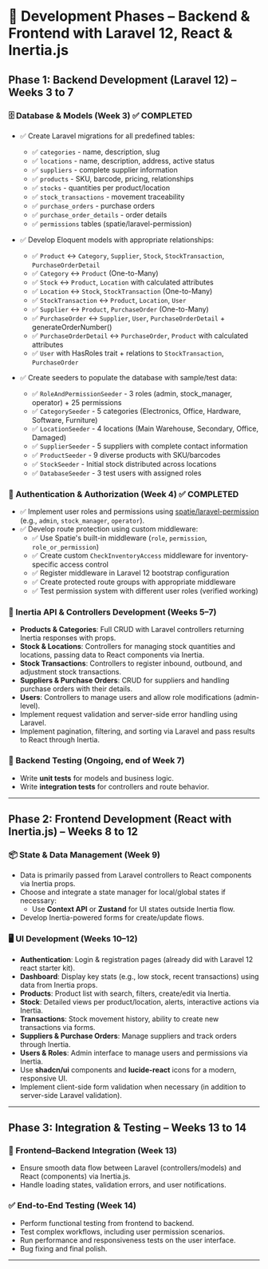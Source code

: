 # 📅 Development Phases – Backend & Frontend with Laravel 12, React & Inertia.js

## Phase 1: Backend Development (Laravel 12) – Weeks 3 to 7

### 🗄️ Database & Models (Week 3) ✅ COMPLETED

- ✅ Create Laravel migrations for all predefined tables:

    - ✅ `categories` - name, description, slug
    - ✅ `locations` - name, description, address, active status
    - ✅ `suppliers` - complete supplier information
    - ✅ `products` - SKU, barcode, pricing, relationships
    - ✅ `stocks` - quantities per product/location
    - ✅ `stock_transactions` - movement traceability
    - ✅ `purchase_orders` - purchase orders
    - ✅ `purchase_order_details` - order details
    - ✅ `permissions` tables (spatie/laravel-permission)

- ✅ Develop Eloquent models with appropriate relationships:

    - ✅ `Product` ↔ `Category`, `Supplier`, `Stock`, `StockTransaction`, `PurchaseOrderDetail`
    - ✅ `Category` ↔ `Product` (One-to-Many)
    - ✅ `Stock` ↔ `Product`, `Location` with calculated attributes
    - ✅ `Location` ↔ `Stock`, `StockTransaction` (One-to-Many)
    - ✅ `StockTransaction` ↔ `Product`, `Location`, `User`
    - ✅ `Supplier` ↔ `Product`, `PurchaseOrder` (One-to-Many)
    - ✅ `PurchaseOrder` ↔ `Supplier`, `User`, `PurchaseOrderDetail` + generateOrderNumber()
    - ✅ `PurchaseOrderDetail` ↔ `PurchaseOrder`, `Product` with calculated attributes
    - ✅ `User` with HasRoles trait + relations to `StockTransaction`, `PurchaseOrder`

- ✅ Create seeders to populate the database with sample/test data:
    - ✅ `RoleAndPermissionSeeder` - 3 roles (admin, stock_manager, operator) + 25 permissions
    - ✅ `CategorySeeder` - 5 categories (Electronics, Office, Hardware, Software, Furniture)
    - ✅ `LocationSeeder` - 4 locations (Main Warehouse, Secondary, Office, Damaged)
    - ✅ `SupplierSeeder` - 5 suppliers with complete contact information
    - ✅ `ProductSeeder` - 9 diverse products with SKU/barcodes
    - ✅ `StockSeeder` - Initial stock distributed across locations
    - ✅ `DatabaseSeeder` - 3 test users with assigned roles

### 🔐 Authentication & Authorization (Week 4) ✅ COMPLETED

- ✅ Implement user roles and permissions using [spatie/laravel-permission](https://github.com/spatie/laravel-permission) (e.g., `admin`, `stock_manager`, `operator`).
- ✅ Develop route protection using custom middleware:
    - ✅ Use Spatie's built-in middleware (`role`, `permission`, `role_or_permission`)
    - ✅ Create custom `CheckInventoryAccess` middleware for inventory-specific access control
    - ✅ Register middleware in Laravel 12 bootstrap configuration
    - ✅ Create protected route groups with appropriate middleware
    - ✅ Test permission system with different user roles (verified working)

### 🧩 Inertia API & Controllers Development (Weeks 5–7)

- **Products & Categories**: Full CRUD with Laravel controllers returning Inertia responses with props.
- **Stock & Locations**: Controllers for managing stock quantities and locations, passing data to React components via Inertia.
- **Stock Transactions**: Controllers to register inbound, outbound, and adjustment stock transactions.
- **Suppliers & Purchase Orders**: CRUD for suppliers and handling purchase orders with their details.
- **Users**: Controllers to manage users and allow role modifications (admin-level).
- Implement request validation and server-side error handling using Laravel.
- Implement pagination, filtering, and sorting via Laravel and pass results to React through Inertia.

### 🧪 Backend Testing (Ongoing, end of Week 7)

- Write **unit tests** for models and business logic.
- Write **integration tests** for controllers and route behavior.

---

## Phase 2: Frontend Development (React with Inertia.js) – Weeks 8 to 12

### 📦 State & Data Management (Week 9)

- Data is primarily passed from Laravel controllers to React components via Inertia props.
- Choose and integrate a state manager for local/global states if necessary:
    - Use **Context API** or **Zustand** for UI states outside Inertia flow.
- Develop Inertia-powered forms for create/update flows.

### 🖥️ UI Development (Weeks 10–12)

- **Authentication**: Login & registration pages (already did with Laravel 12 react starter kit).
- **Dashboard**: Display key stats (e.g., low stock, recent transactions) using data from Inertia props.
- **Products**: Product list with search, filters, create/edit via Inertia.
- **Stock**: Detailed views per product/location, alerts, interactive actions via Inertia.
- **Transactions**: Stock movement history, ability to create new transactions via forms.
- **Suppliers & Purchase Orders**: Manage suppliers and track orders through Inertia.
- **Users & Roles**: Admin interface to manage users and permissions via Inertia.
- Use **shadcn/ui** components and **lucide-react** icons for a modern, responsive UI.
- Implement client-side form validation when necessary (in addition to server-side Laravel validation).

---

## Phase 3: Integration & Testing – Weeks 13 to 14

### 🔄 Frontend–Backend Integration (Week 13)

- Ensure smooth data flow between Laravel (controllers/models) and React (components) via Inertia.js.
- Handle loading states, validation errors, and user notifications.

### ✅ End-to-End Testing (Week 14)

- Perform functional testing from frontend to backend.
- Test complex workflows, including user permission scenarios.
- Run performance and responsiveness tests on the user interface.
- Bug fixing and final polish.

---

